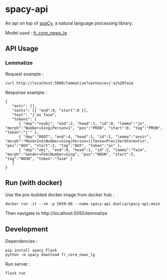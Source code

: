 # spacy-api

An api on top of [spaCy](https://spacy.io/), a natural language processing library.

Model used : [fr_core_news_lg](https://spacy.io/models/fr#fr_core_news_lg)

## API Usage

### Lemmatize

Request example :
```
curl http://localhost:5000/lemmatize?sentence=j'ai%20faim
```

Response example :
```
{
   "ents": [],
   "sents": [{ "end":9, "start":0 }],
   "text": "j'ai faim",
   "tokens": [
      { "dep":"nsubj", "end":2, "head":1, "id":0, "lemma":"je", "morph":"Number=Sing|Person=1", "pos":"PRON", "start":0, "tag":"PRON", "token":"j'" },
      { "dep":"ROOT", "end":4, "head":1, "id":1, "lemma":"avoir", "morph":"Mood=Ind|Number=Sing|Person=1|Tense=Pres|VerbForm=Fin", "pos":"AUX", "start":2, "tag":"AUX", "token":"ai" },
      { "dep":"obj", "end":9, "head":1, "id":2, "lemma":"faim", "morph":"Gender=Fem|Number=Sing", "pos":"NOUN", "start":5, "tag":"NOUN", "token":"faim" }
   ]
}
```

## Run (with docker)

Use the pre-builded docker image from docker hub :
```
docker run -it --rm -p 5050:80 --name spacy-api doelia/spacy-api:main
```

Then navigate to http://localhost:5050/lemmatize

## Development

Dependencies :
```
pip install spacy Flask
python -m spacy download fr_core_news_lg
```

Run server :
```
flask run
```

